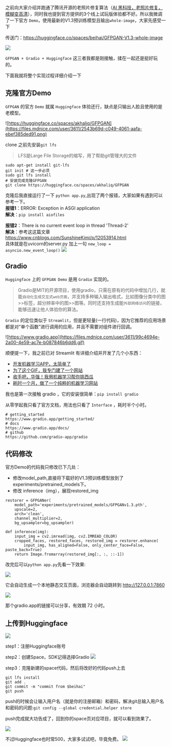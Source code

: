 之前向大家介绍并跑通了腾讯开源的老照片修复算法（[AI 黑科技，老照片修复，模糊变高清](https://mp.weixin.qq.com/s?__biz=MzA4MjYwMTc5Nw==&mid=2648964782&idx=1&sn=b06d9ff0e6d676c098ea66f51a689b9c&chksm=87946c84b0e3e592150cd1f81310cf7b44d7412337568f6d1b8285a25e3271fa638f890f370c&token=1599328536&lang=zh_CN#rd)），同时我也提到官方提供的3个线上试玩版体验都不好。所以我微调了一下官方 `Demo`，使用最新的V1.3预训练模型且输出`whole-image`，大家先感受一下

传送门：https://huggingface.co/spaces/beihai/GFPGAN-V1.3-whole-image

![](https://files.mdnice.com/user/3611/c64713a5-e940-404e-8594-fe61776d78e6.png)

`GFPGAN + Gradio + Huggingface` 这三者我都是刚接触，揉在一起还是挺好玩的。

下面我就将整个实现过程详细介绍一下


## 克隆官方Demo

`GFPGAN` 的官方 `Demo` 就属 `Huggingface` 体验还行，缺点是只输出人脸且使用的是老模型。

![https://huggingface.co/spaces/akhaliq/GFPGAN](https://files.mdnice.com/user/3611/2543b69d-c049-4061-aafa-ebef385ded91.png)

clone 之前先安装`git lfs`

> LFS是Large File Storage的缩写，用了帮助git管理大的文件

```
sudo apt-get install git-lfs
git init # 这一步必须
sudo git lfs install 
# 安装完成克隆GFPGAN
git clone https://huggingface.co/spaces/akhaliq/GFPGAN
```

克隆后我直接运行了一下 `python app.py`,出现了两个报错，大家如果有遇到可以参考一下。  
**报错1**：ERROR: Exception in ASGI application  
**解决**：`pip install aiofiles`

**报错2**：There is no current event loop in thread 'Thread-2'  
**解决**：参考这这篇文章    
https://www.cnblogs.com/SunshineKimi/p/12053914.html  
具体就是在uvicorn的server.py 加上一句 `new_loop = asyncio.new_event_loop()`
![](https://files.mdnice.com/user/3611/43b0bd74-2864-4e3e-ab39-ac562e6bbcdf.png)

## Gradio
`Huggingface` 上的 `GFPGAN Demo` 是用 `Gradio` 实现的。  

> Gradio是MIT的开源项目，使用gradio，只需在原有的代码中增加几行，就能`自动化生成交互式web页面`，并支持多种输入输出格式，比如图像分类中的图>>标签，超分辨率中的图>>图等。同时还支持生成能`外部网络访问`的链接，能够迅速让他人体验你的算法。

`Gradio` 的定位类似于 `Streamlit`，但是更轻量(一行代码)，因为它推荐的应用场景都是对“单个函数”进行调用的应用，并且不需要对组件进行回调。

![https://www.gradio.app](https://files.mdnice.com/user/3611/99c4694e-2a00-4e59-ac7e-b087846b6dd6.gif)


顺便提一下，我之前已对 Streamlit 有详细介绍并开发了几个小东西：
- [开发机器学习APP，太简单了](https://mp.weixin.qq.com/s?__biz=MzA4MjYwMTc5Nw==&amp;mid=2648960900&amp;idx=1&amp;sn=1ec367b0410d0a50015b93921bffc07a&amp;chksm=87947daeb0e3f4b896b611bae0ee6bf809c4e60783039b89337cee9b88a81c7f8e643b146c4f&token=1599328536&lang=zh_CN#rd)
- [为了这个GIF，我专门建了一个网站](https://mp.weixin.qq.com/s?__biz=MzA4MjYwMTc5Nw==&amp;mid=2648961725&amp;idx=2&amp;sn=f3584999dacddf379a12aebfdd4deb2e&amp;chksm=87946097b0e3e981af4142db1ac86679dd02d7f44a5b706266f5ed05c7569eedd5dd62305073&token=1599328536&lang=zh_CN#rd)
- [收手吧，华强！我用机器学习帮你挑西瓜](https://mp.weixin.qq.com/s?__biz=MzA4MjYwMTc5Nw==&amp;mid=2648961437&amp;idx=1&amp;sn=b8704d462e9d764a8ed54564b2558802&amp;chksm=879463b7b0e3eaa1a5e6c0a678a7c0c70236e7f338ac5397282ecf92359cd4867043f8fd22ac&token=1599328536&lang=zh_CN#rd)
- [耗时一个月，做了一个纯粹的机器学习网站](https://mp.weixin.qq.com/s?__biz=MzA4MjYwMTc5Nw==&amp;mid=2648962389&amp;idx=1&amp;sn=304049ce39d43bf2bfe90552dfd799c9&amp;chksm=8794677fb0e3ee6926526e8fecd9db9518095b9d8a4b8cbb4f0a86aaa678df15a7d5ffdc5324&token=1599328536&lang=zh_CN#rd)

我也是第一次接触 gradio ，它的安装很简单：`pip install gradio`

从零学起我只看了官方文档，用法也只看了 `Interface` ，耗时半个小时。

```
# getting_started
https://www.gradio.app/getting_started/
# docs
https://www.gradio.app/docs/
# github
https://github.com/gradio-app/gradio
```


## 代码修改

官方Demo的代码我只修改已下几处：
- 修改model_path,直接将下载好的V1.3预训练模型放到了experiments/pretrained_models下。
- 修改 inference（img），展现restored_img

```
restorer = GFPGANer(
    model_path='experiments/pretrained_models/GFPGANv1.3.pth',
    upscale=2,
    arch='clean',
    channel_multiplier=2,
    bg_upsampler=bg_upsampler)

def inference(img):
    input_img = cv2.imread(img, cv2.IMREAD_COLOR)
    cropped_faces, restored_faces, restored_img = restorer.enhance(
        input_img, has_aligned=False, only_center_face=False, paste_back=True)
    return Image.fromarray(restored_img[:, :, ::-1])
```

改完后可以`python app.py`先看一下效果:

![](https://files.mdnice.com/user/3611/3cfec0dc-3d77-4b2b-8378-de3c425c5c1e.png)

它会自动生成一个本地静态交互页面，浏览器会自动跳转到 http://127.0.0.1:7860

![](https://files.mdnice.com/user/3611/c1c03a16-2cf8-4dff-8d6a-7de2f95a2932.png)

那个gradio.app的链接可以分享，有效期 72 小时。

## 上传到Huggingface

![](https://www.gradio.app/assets/img/hf_demo.gif)

step1：注册Huggingface账号

step2：创建Space，SDK记得选择Gradio
![](https://files.mdnice.com/user/3611/07459b7c-ec4f-4701-88be-724d2633e45a.png)

step3：克隆新建的space代码，然后将改好的代码push上去
```
git lfs install 
git add .
git commit -m "commit from $beihai"
git push
```
push的时候会让输入用户名（就是你的注册邮箱）和密码，解决git总输入用户名和密码的问题:`git config --global credential.helper store  `

push完成就大功告成了，回到你的space页对应项目，就可以看到效果了。

![](https://files.mdnice.com/user/3611/3c37c485-264d-4f8d-815f-c815e115bfee.png)

不过Huggingface也时常500，大家多试试吧，毕竟免费。
![](https://files.mdnice.com/user/3611/259f5881-6cbc-442f-8a40-1615beab71a5.png)
